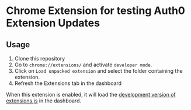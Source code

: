 # Chrome Extension for testing Auth0 Extension Updates

## Usage

 1. Clone this repository
 2. Go to `chrome://extensions/` and activate `developer mode`.
 3. Click on `Load unpacked extension` and select the folder containing the extension.
 4. Refresh the Extensions tab in the dashboard

When this extension is enabled, it will load the [development version of extensions.js](https://cdn.auth0.com/extensions/develop/extensions.json) in the dashboard.
